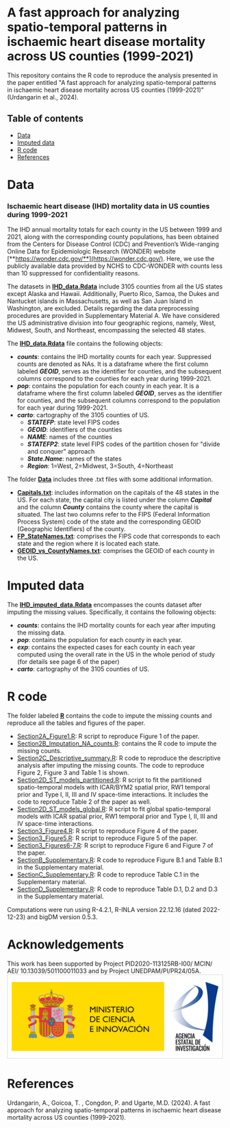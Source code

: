# A fast approach for analyzing spatio-temporal patterns in ischaemic heart disease mortality across US counties (1999-2021)
This repository contains the R code to reproduce the analysis presented in the paper entitled "A fast approach for analyzing spatio-temporal patterns in ischaemic heart disease mortality across US counties (1999-2021)" (Urdangarin et al., 2024).

## Table of contents

- [Data](#Data)
- [Imputed data](#Imputed-Data)
- [R code](#R-code)
- [References](#References)


# Data
### Ischaemic heart disease (IHD) mortality data in US counties during 1999-2021
The IHD annual mortality totals for each county in the US between 1999 and 2021, along with the corresponding county populations, has been obtained from the Centers for Disease Control (CDC) and Prevention’s Wide-ranging Online Data for Epidemiologic Research (WONDER) website [**https://wonder.cdc.gov/**](https://wonder.cdc.gov/). Here, we use the publicly available data provided by NCHS to CDC-WONDER with counts less than 10 suppressed for confidentiality reasons.

The datasets in [**IHD_data.Rdata**](https://github.com/spatialstatisticsupna/IHD_ST_patterns/blob/main/Data/IHD_data.Rdata) include 3105 counties from all the US states except Alaska and Hawaii. Additionally, Puerto Rico, Samoa, the Dukes and Nantucket islands in Massachusetts, as well as San Juan Island in Washington, are excluded. Details regarding the data preprocessing procedures are provided in Supplementary Material A. We have considered the US administrative division into four geographic regions, namely, West, Midwest, South, and Northeast, encompassing the selected 48 states.

The [**IHD_data.Rdata**](https://github.com/spatialstatisticsupna/IHD_ST_patterns/blob/main/Data/IHD_data.Rdata) file contains the following objects:
  - **_counts_**: contains the IHD mortality counts for each year. Suppressed counts are denoted as NAs. It is a dataframe where the first column labeled **_GEOID_**, serves as the identifier for counties, and the subsequent columns correspond to the counties for each year during 1999-2021.
  - **_pop_**: contains the population for each county in each year. It is a dataframe where the first column labeled **_GEOID_**, serves as the identifier for counties, and the subsequent columns correspond to the population for each year during 1999-2021.
  - **_carto_**: cartography of the 3105 counties of US.
    - **_STATEFP_**: state level FIPS codes
    - **_GEOID_**: identifiers of the counties
    - **_NAME_**: names of the counties
    - **_STATEFP2_**: state level FIPS codes of the partition chosen for "divide and conquer" approach
    - **_State.Name_**: names of the states
    - **_Region_**: 1=West, 2=Midwest, 3=South, 4=Northeast
   
 The folder [**Data**](https://github.com/spatialstatisticsupna/IHD_ST_patterns/tree/main/Data) includes three .txt files with some additional information. 
 - [**Capitals.txt**](https://github.com/spatialstatisticsupna/IHD_ST_patterns/blob/main/Data/Capitals.txt): includes information on the capitals of the 48 states in the US. For each state, the capital city is listed under the column **_Capital_** and the column **_County_** contains the county where the capital is situated. The last two columns refer to the FIPS (Federal Information Process System) code of the state and the corresponding GEOID (Geographic Identifiers) of the county.
 - [**FP_StateNames.txt**](https://github.com/spatialstatisticsupna/IHD_ST_patterns/blob/main/Data/FP_StateNames.txt): comprises the FIPS code that corresponds to each state and the region where it is located each state.
 - [**GEOID_vs_CountyNames.txt**](https://github.com/spatialstatisticsupna/IHD_ST_patterns/blob/main/Data/GEOID_vs_CountyNames.txt): comprises the GEOID of each county in the US.

 
# Imputed data
The [**IHD_imputed_data.Rdata**](https://github.com/spatialstatisticsupna/IHD_ST_patterns/blob/main/Imputed_data/IHD_imputed_data.Rdata) encompasses the counts dataset after imputing the missing values. Specifically, it contains the following objects:
  - **_counts_**: contains the IHD mortality counts for each year after imputing the missing data.
  - **_pop_**: contains the population for each county in each year.
  - **_exp_**: contains the expected cases for each county in each year computed using the overall rate in the US in the whole period of study (for details see page 6 of the paper)
  - **_carto_**: cartography of the 3105 counties of US.

# R code

The folder labeled [**R**](https://github.com/spatialstatisticsupna/IHD_ST_patterns/tree/main/R) contains the code to impute the missing counts and reproduce all the tables and figures of the paper.
- [Section2A_Figure1.R](https://github.com/spatialstatisticsupna/IHD_ST_patterns/blob/main/R/Section2A_Figure1.R): R script to reproduce Figure 1 of the paper.
- [Section2B_Imputation_NA_counts.R](https://github.com/spatialstatisticsupna/IHD_ST_patterns/blob/main/R/Section2B_Imputation_NA_counts.R): contains the R code to impute the missing counts.
- [Section2C_Descriptive_summary.R](https://github.com/spatialstatisticsupna/IHD_ST_patterns/blob/main/R/Section2C_Descriptive_summary.R): R code to reproduce the descriptive analysis after imputing the missing counts. The code to reproduce Figure 2, Figure 3 and Table 1 is shown.
- [Section2D_ST_models_partitioned.R](https://github.com/spatialstatisticsupna/IHD_ST_patterns/blob/main/R/Section2D_ST_models_partitioned.R): R script to fit the partitioned spatio-temporal models with ICAR/BYM2 spatial prior, RW1 temporal prior and Type I, II, III and IV space-time interactions. It includes the code to reproduce Table 2 of the paper as well.
- [Section2D_ST_models_global.R](https://github.com/spatialstatisticsupna/IHD_ST_patterns/blob/main/R/Section2D_ST_models_global.R): R script to fit global spatio-temporal models with ICAR spatial prior, RW1 temporal prior and Type I, II, III and IV space-time interactions.
- [Section3_Figure4.R](https://github.com/spatialstatisticsupna/IHD_ST_patterns/blob/main/R/Section3_Figure4.R): R script to reproduce Figure 4 of the paper.
- [Section3_Figure5.R](https://github.com/spatialstatisticsupna/IHD_ST_patterns/blob/main/R/Section3_Figure5.R): R script to reproduce Figure 5 of the paper.
- [Section3_Figures6-7.R](https://github.com/spatialstatisticsupna/IHD_ST_patterns/blob/main/R/Section3_Figures6-7.R): R script to reproduce Figure 6 and Figure 7 of the paper.
- [SectionB_Supplementary.R](https://github.com/spatialstatisticsupna/IHD_ST_patterns/blob/main/R/SectionB_Supplementary.R):  R code to reproduce Figure B.1 and Table B.1 in the Supplementary material.
- [SectionC_Supplementary.R](https://github.com/spatialstatisticsupna/IHD_ST_patterns/blob/main/R/SectionC_Supplementary.R):  R code to reproduce Table C.1 in the Supplementary material.
- [SectionD_Supplementary.R](https://github.com/spatialstatisticsupna/IHD_ST_patterns/blob/main/R/SectionD_Supplementary.R):  R code to reproduce Table D.1, D.2 and D.3 in the Supplementary material.
  
Computations were run using R-4.2.1, R-INLA version 22.12.16 (dated 2022-12-23) and bigDM version 0.5.3.


# Acknowledgements
This work has been supported by Project PID2020-113125RB-I00/ MCIN/ AEI/ 10.13039/501100011033 and by Project UNEDPAM/PI/PR24/05A.
![image](https://github.com/spatialstatisticsupna/Comparing-R-INLA-and-NIMBLE/blob/main/micin-aei.jpg)

# References
Urdangarin, A., Goicoa, T. , Congdon, P. and Ugarte, M.D. (2024). A fast approach for analyzing spatio-temporal patterns in ischaemic heart disease mortality across US counties (1999-2021).
